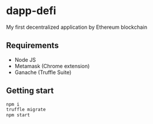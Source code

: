 # dapp-defi
My first decentralized application by Ethereum blockchain

## Requirements
- Node JS
- Metamask (Chrome extension)
- Ganache (Truffle Suite)

## Getting start
```bash
npm i
truffle migrate
npm start
```
